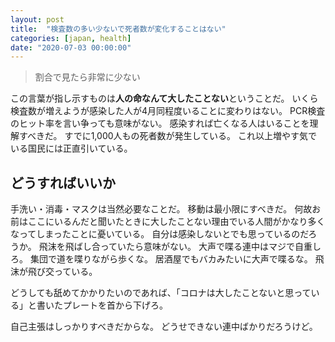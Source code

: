 ```yaml
---
layout: post
title:  "検査数の多い少ないで死者数が変化することはない"
categories: [japan, health]
date: "2020-07-03 00:00:00"
---
```


> 割合で見たら非常に少ない

この言葉が指し示すものは**人の命なんて大したことない**ということだ。
いくら検査数が増えようが感染した人が4月同程度いることに変わりはない。
PCR検査のヒット率を言い争っても意味がない。
感染すれば亡くなる人はいることを理解すべきだ。
すでに1,000人もの死者数が発生している。
これ以上増やす気でいる国民には正直引いている。

## どうすればいいか

手洗い・消毒・マスクは当然必要なことだ。
移動は最小限にすべきだ。
何故お前はここにいるんだと聞いたときに大したことない理由でいる人間がかなり多くなってしまったことに憂いている。
自分は感染しないとでも思っているのだろうか。
飛沫を飛ばし合っていたら意味がない。
大声で喋る連中はマジで自重しろ。
集団で道を喋りながら歩くな。
居酒屋でもバカみたいに大声で喋るな。
飛沫が飛び交っている。

どうしても舐めてかかりたいのであれば、「コロナは大したことないと思っている」と書いたプレートを首から下げろ。

自己主張はしっかりすべきだからな。
どうせできない連中ばかりだろうけど。
